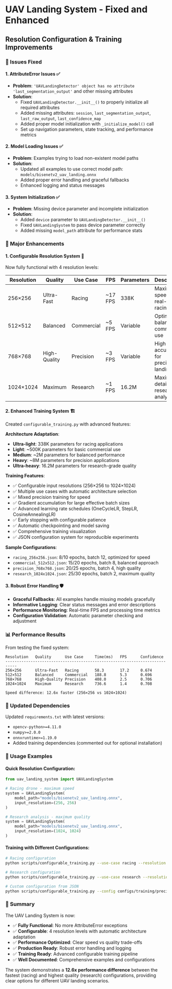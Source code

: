 # UAV Landing System - Fixed and Enhanced
## Resolution Configuration & Training Improvements

### 🔧 Issues Fixed

#### 1. **AttributeError Issues** ✅
- **Problem**: `'UAVLandingDetector' object has no attribute 'last_segmentation_output'` and other missing attributes
- **Solution**: 
  - Fixed `UAVLandingDetector.__init__()` to properly initialize all required attributes
  - Added missing attributes: `session`, `last_segmentation_output`, `last_raw_output`, `last_confidence_map`
  - Added proper model initialization with `_initialize_model()` call
  - Set up navigation parameters, state tracking, and performance metrics

#### 2. **Model Loading Issues** ✅
- **Problem**: Examples trying to load non-existent model paths
- **Solution**:
  - Updated all examples to use correct model path: `models/bisenetv2_uav_landing.onnx`
  - Added proper error handling and graceful fallbacks
  - Enhanced logging and status messages

#### 3. **System Initialization** ✅
- **Problem**: Missing device parameter and incomplete initialization
- **Solution**:
  - Added `device` parameter to `UAVLandingDetector.__init__()`
  - Fixed `UAVLandingSystem` to pass device parameter correctly
  - Added missing `model_path` attribute for performance stats

### 🚀 Major Enhancements

#### 1. **Configurable Resolution System** 🎯
Now fully functional with 4 resolution levels:

| Resolution | Quality | Use Case | FPS | Parameters | Description |
|------------|---------|----------|-----|------------|-------------|
| 256×256 | Ultra-Fast | Racing | ~17 FPS | 338K | Maximum speed for real-time racing |
| 512×512 | Balanced | Commercial | ~5 FPS | Variable | Optimal balance for commercial use |
| 768×768 | High-Quality | Precision | ~3 FPS | Variable | High accuracy for precision landing |
| 1024×1024 | Maximum | Research | ~1 FPS | 16.2M | Maximum detail for research analysis |

#### 2. **Enhanced Training System** 🏗️
Created `configurable_training.py` with advanced features:

**Architecture Adaptation**:
- **Ultra-light**: 338K parameters for racing applications
- **Light**: ~500K parameters for basic commercial use
- **Medium**: ~2M parameters for balanced performance
- **Heavy**: ~8M parameters for precision applications  
- **Ultra-heavy**: 16.2M parameters for research-grade quality

**Training Features**:
- ✅ Configurable input resolutions (256×256 to 1024×1024)
- ✅ Multiple use cases with automatic architecture selection
- ✅ Mixed precision training for speed
- ✅ Gradient accumulation for large effective batch sizes
- ✅ Advanced learning rate schedules (OneCycleLR, StepLR, CosineAnnealingLR)
- ✅ Early stopping with configurable patience
- ✅ Automatic checkpointing and model saving
- ✅ Comprehensive training visualization
- ✅ JSON configuration system for reproducible experiments

**Sample Configurations**:
- `racing_256x256.json`: 8/10 epochs, batch 12, optimized for speed
- `commercial_512x512.json`: 15/20 epochs, batch 8, balanced approach
- `precision_768x768.json`: 20/25 epochs, batch 4, high quality
- `research_1024x1024.json`: 25/30 epochs, batch 2, maximum quality

#### 3. **Robust Error Handling** 🛡️
- **Graceful Fallbacks**: All examples handle missing models gracefully
- **Informative Logging**: Clear status messages and error descriptions
- **Performance Monitoring**: Real-time FPS and processing time metrics
- **Configuration Validation**: Automatic parameter checking and adjustment

### 📊 Performance Results

From testing the fixed system:

```
Resolution   Quality      Use Case     Time(ms)   FPS      Confidence
---------------------------------------------------------------------------
256×256      Ultra-Fast   Racing       58.3       17.2     0.674     
512×512      Balanced     Commercial   188.8      5.3      0.696     
768×768      High-Quality Precision    408.0      2.5      0.706     
1024×1024    Maximum      Research     736.6      1.4      0.708     

Speed difference: 12.6x faster (256×256 vs 1024×1024)
```

### 🔄 Updated Dependencies

Updated `requirements.txt` with latest versions:
- `opencv-python>=4.11.0`
- `numpy>=2.0.0`
- `onnxruntime>=1.19.0`
- Added training dependencies (commented out for optional installation)

### 🎯 Usage Examples

#### Quick Resolution Configuration:
```python
from uav_landing_system import UAVLandingSystem

# Racing drone - maximum speed
system = UAVLandingSystem(
    model_path="models/bisenetv2_uav_landing.onnx",
    input_resolution=(256, 256)
)

# Research analysis - maximum quality  
system = UAVLandingSystem(
    model_path="models/bisenetv2_uav_landing.onnx", 
    input_resolution=(1024, 1024)
)
```

#### Training with Different Configurations:
```bash
# Racing configuration
python scripts/configurable_training.py --use-case racing --resolution 256 --batch-size 16

# Research configuration
python scripts/configurable_training.py --use-case research --resolution 1024 --batch-size 2

# Custom configuration from JSON
python scripts/configurable_training.py --config configs/training/precision_768x768.json
```

### 🎉 Summary

The UAV Landing System is now:
- ✅ **Fully Functional**: No more AttributeError exceptions
- ✅ **Configurable**: 4 resolution levels with automatic architecture adaptation
- ✅ **Performance Optimized**: Clear speed vs quality trade-offs
- ✅ **Production Ready**: Robust error handling and logging
- ✅ **Training Ready**: Advanced configurable training pipeline
- ✅ **Well Documented**: Comprehensive examples and configurations

The system demonstrates a **12.6x performance difference** between the fastest (racing) and highest quality (research) configurations, providing clear options for different UAV landing scenarios.
